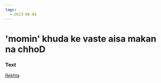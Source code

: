 ```yaml
---
tags:
  - 2023-08-04
---
```

# 'momin' khuda ke vaste aisa makan na chhoD 

### Text
[Rekhta](https://www.rekhta.org/ghazals/momin-khudaa-ke-vaaste-aisaa-makaan-na-chhod-momin-khan-momin-ghazals?&lang=ur)

